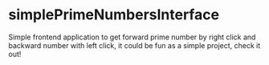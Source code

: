 # simplePrimeNumbersInterface
Simple frontend application to get forward prime number by right click and backward number with left click, it could be fun as a simple project, check it out!
